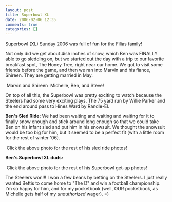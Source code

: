 ```yaml
---
layout: post
title: Superbowl XL
date: 2006-02-06 12:35
comments: true
categories: []
---
```

Superbowl (XL) Sunday 2006 was full of fun for the Filias family!

Not only did we get about 4ish inches of snow, which Ben was FINALLY able to go sledding on, but we started out the day with a trip to our favorite breakfast spot, The Honey Tree, right near our home. We got to visit some friends before the game, and then we ran into Marvin and his fiance, Shireen. They are getting married in May.

<img src="http://filias.smugmug.com/photos/55385032-S.jpg" alt="" />
Marvin and Shireen

<img src="http://filias.smugmug.com/photos/55385024-S.jpg" alt="" />
Michelle, Ben, and Steve!

On top of all this, the Superbowl was pretty exciting to watch because the Steelers had some very exciting plays. The 75 yard run by Willie Parker and the end around pass to Hines Ward by Randle-El.

<strong>Ben's Sled Ride:</strong>
We had been waiting and waiting and waiting for it to finally snow enough and stick around long enough so that we could take Ben on his infant sled and put him in his snowsuit. We thought the snowsuit would be too big for him, but it seemed to be a perfect fit (with a little room for the rest of winter '06).

<a href="http://filias.smugmug.com/gallery/1184123/1/55383055"><img src="http://filias.smugmug.com/photos/55383055-S.jpg" alt="" /></a>
Click the above photo for the rest of his sled ride photos!

<strong>Ben's Superbowl XL duds:</strong>

<a href="http://filias.smugmug.com/gallery/1184134/1/55383857"><img src="http://filias.smugmug.com/photos/55383857-S.jpg" alt="" /></a>
Click the above photo for the rest of his Superbowl get-up photos!

The Steelers won!!! I won a few beans by betting on the Steelers. I just really wanted Bettis to come home to "The D" and win a football championship. I'm so happy for him, and for my pocketbook (well, OUR pocketbook, as Michelle gets half of my <em>unauthorized </em>wager). =)
